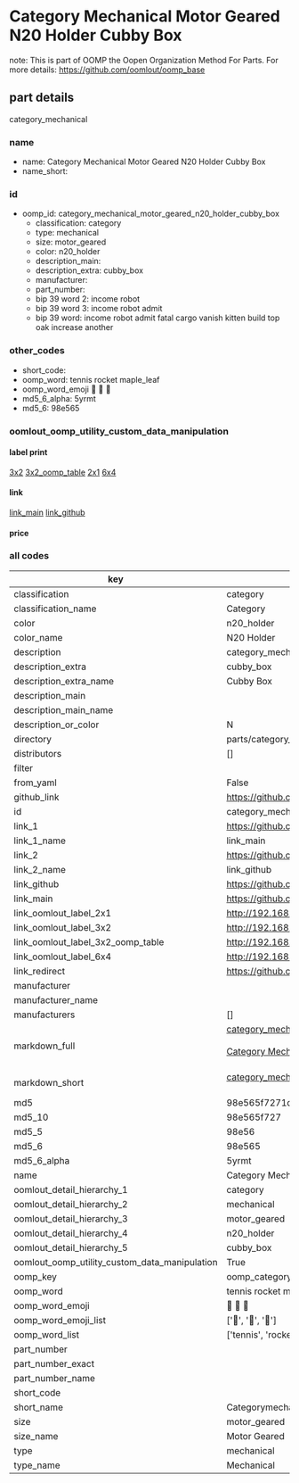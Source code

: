 # Category Mechanical Motor Geared N20 Holder Cubby Box  

note: This is part of OOMP the Oopen Organization Method For Parts. For more details: https://github.com/oomlout/oomp_base

##  part details
  



category_mechanical



### name
* name: Category Mechanical Motor Geared N20 Holder Cubby Box
* name_short: 
### id
* oomp_id: category_mechanical_motor_geared_n20_holder_cubby_box
  * classification: category
  * type: mechanical
  * size: motor_geared
  * color: n20_holder
  * description_main: 
  * description_extra: cubby_box
  * manufacturer: 
  * part_number: 
  * bip 39 word 2: income robot
  * bip 39 word 3: income robot admit
  * bip 39 word: income robot admit fatal cargo vanish kitten build top oak increase another

### other_codes
* short_code: 
* oomp_word: tennis rocket maple_leaf
* oomp_word_emoji :tennis: :rocket: :maple_leaf:
* md5_6_alpha: 5yrmt
* md5_6: 98e565






### oomlout_oomp_utility_custom_data_manipulation
#### label print
[3x2](http://192.168.1.245:1112/?label=oomp%205yrmt)
[3x2_oomp_table](http://192.168.1.108:1112/?label=oomp%205yrmt)
[2x1](http://192.168.1.242:1112/?label=oomp%205yrmt)
[6x4](http://192.168.1.55:1112/?label=oomp%205yrmt)    

#### link

[link_main](https://github.com/oomlout/oomlout_oomp_version_1_messy/tree/main/parts/category_mechanical_motor_geared_n20_holder_cubby_box) [link_github](https://github.com/oomlout/oomlout_oomp_version_1_messy/tree/main/parts/category_mechanical_motor_geared_n20_holder_cubby_box)                             

#### price







### all codes 
| key | value |  
| --- | --- |  
| classification | category |  
| classification_name | Category |  
| color | n20_holder |  
| color_name | N20 Holder |  
| description | category_mechanical |  
| description_extra | cubby_box |  
| description_extra_name | Cubby Box |  
| description_main |  |  
| description_main_name |  |  
| description_or_color | N  |  
| directory | parts/category_mechanical_motor_geared_n20_holder_cubby_box |  
| distributors | [] |  
| filter |  |  
| from_yaml | False |  
| github_link | https://github.com/oomlout/oomlout_oomp_part_src/tree/main/parts/category_mechanical_motor_geared_n20_holder_cubby_box |  
| id | category_mechanical_motor_geared_n20_holder_cubby_box |  
| link_1 | https://github.com/oomlout/oomlout_oomp_version_1_messy/tree/main/parts/category_mechanical_motor_geared_n20_holder_cubby_box |  
| link_1_name | link_main |  
| link_2 | https://github.com/oomlout/oomlout_oomp_version_1_messy/tree/main/parts/category_mechanical_motor_geared_n20_holder_cubby_box |  
| link_2_name | link_github |  
| link_github | https://github.com/oomlout/oomlout_oomp_version_1_messy/tree/main/parts/category_mechanical_motor_geared_n20_holder_cubby_box |  
| link_main | https://github.com/oomlout/oomlout_oomp_version_1_messy/tree/main/parts/category_mechanical_motor_geared_n20_holder_cubby_box |  
| link_oomlout_label_2x1 | http://192.168.1.242:1112/?label=oomp%205yrmt |  
| link_oomlout_label_3x2 | http://192.168.1.245:1112/?label=oomp%205yrmt |  
| link_oomlout_label_3x2_oomp_table | http://192.168.1.108:1112/?label=oomp%205yrmt |  
| link_oomlout_label_6x4 | http://192.168.1.55:1112/?label=oomp%205yrmt |  
| link_redirect | https://github.com/oomlout/oomlout_oomp_version_1_messy/tree/main/parts/category_mechanical_motor_geared_n20_holder_cubby_box |  
| manufacturer |  |  
| manufacturer_name |  |  
| manufacturers | [] |  
| markdown_full | [category_mechanical_motor_geared_n20_holder_cubby_box](none)<br>[](none)<br>[Category Mechanical Motor Geared N20 Holder Cubby Box](none)<br><br> |  
| markdown_short | [category_mechanical_motor_geared_n20_holder_cubby_box](none)<br><br> |  
| md5 | 98e565f7271dcf6bc5115538076ecb94 |  
| md5_10 | 98e565f727 |  
| md5_5 | 98e56 |  
| md5_6 | 98e565 |  
| md5_6_alpha | 5yrmt |  
| name | Category Mechanical Motor Geared N20 Holder Cubby Box |  
| oomlout_detail_hierarchy_1 | category |  
| oomlout_detail_hierarchy_2 | mechanical |  
| oomlout_detail_hierarchy_3 | motor_geared |  
| oomlout_detail_hierarchy_4 | n20_holder |  
| oomlout_detail_hierarchy_5 | cubby_box |  
| oomlout_oomp_utility_custom_data_manipulation | True |  
| oomp_key | oomp_category_mechanical_motor_geared_n20_holder_cubby_box |  
| oomp_word | tennis rocket maple_leaf |  
| oomp_word_emoji | :tennis: :rocket: :maple_leaf: |  
| oomp_word_emoji_list | [':tennis:', ':rocket:', ':maple_leaf:'] |  
| oomp_word_list | ['tennis', 'rocket', 'maple_leaf'] |  
| part_number |  |  
| part_number_exact |  |  
| part_number_name |  |  
| short_code |  |  
| short_name | Categorymechanical |  
| size | motor_geared |  
| size_name | Motor Geared |  
| type | mechanical |  
| type_name | Mechanical |  
